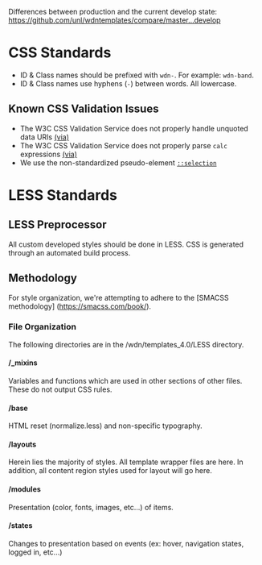Differences between production and the current develop state:
https://github.com/unl/wdntemplates/compare/master...develop

# CSS Standards
* ID & Class names should be prefixed with `wdn-`. For example: `wdn-band`.
* ID & Class names use hyphens (`-`) between words. All lowercase.

## Known CSS Validation Issues
* The W3C CSS Validation Service does not properly handle unquoted data URIs [(via)](http://stackoverflow.com/questions/15481088/are-unquoted-data-uris-valid-in-css)
* The W3C CSS Validation Service does not properly parse `calc` expressions [(via)](http://stackoverflow.com/questions/18035088/parse-errors-when-using-calc-with-rem-and-px)
* We use the non-standardized pseudo-element [`::selection`](https://developer.mozilla.org/en-US/docs/Web/CSS/::selection)

# LESS Standards
## LESS Preprocessor
All custom developed styles should be done in LESS. CSS is generated through an automated build process.

## Methodology
For style organization, we're attempting to adhere to the [SMACSS methodology] (https://smacss.com/book/).

### File Organization
The following directories are in the /wdn/templates_4.0/LESS directory.

#### /_mixins
Variables and functions which are used in other sections of other files. These do not output CSS rules.

#### /base
HTML reset (normalize.less) and non-specific typography.

#### /layouts
Herein lies the majority of styles. All template wrapper files are here. In addition, all content region styles used for layout will go here.

#### /modules
Presentation (color, fonts, images, etc...) of items.

#### /states
Changes to presentation based on events (ex: hover, navigation states, logged in, etc...)